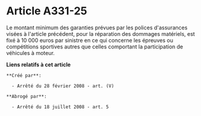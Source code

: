 # Article A331-25

Le montant minimum des garanties prévues par les polices d'assurances visées à l'article précédent, pour la réparation des
dommages matériels, est fixé à 10 000 euros par sinistre en ce qui concerne les épreuves ou compétitions sportives autres que
celles comportant la participation de véhicules à moteur.

**Liens relatifs à cet article**

	**Créé par**:

	  - Arrêté du 28 février 2008 - art. (V)

	**Abrogé par**:

	  - Arrêté du 18 juillet 2008 - art. 5
